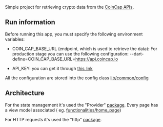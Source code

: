 Simple project for retrieving crypto data from the [CoinCap APIs](https://docs.coincap.io/).

## Run information

Before running this app, you must specify the following environment variables:

- COIN_CAP_BASE_URL (endpoint, which is used to retrieve the data): For production stage you can use
  the following configuration: --dart-define=COIN_CAP_BASE_URL=https://api.coincap.io

- API_KEY: you can get it through [this link](https://coincap.io/api-key)

All the configuration are stored into the config class [lib/common/config](https://github.com/federicoviceconti/sf_flutter_coding_challenge/tree/main/lib/common/config)

## Architecture

For the state management it's used the "Provider" [package](https://pub.dev/packages/provider).
Every page has a view model associated (
eg. [functionalities/home_page](https://github.com/federicoviceconti/sf_flutter_coding_challenge/tree/main/lib/functionalities/home_page))

For HTTP requests it's used the "http" [package](https://pub.dev/packages/http).
